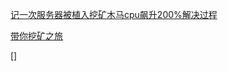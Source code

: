 
[记一次服务器被植入挖矿木马cpu飙升200%解决过程](https://www.jianshu.com/p/002214c570e5)

[带你挖矿之旅](https://www.jianshu.com/p/77c645f2a779)

[]